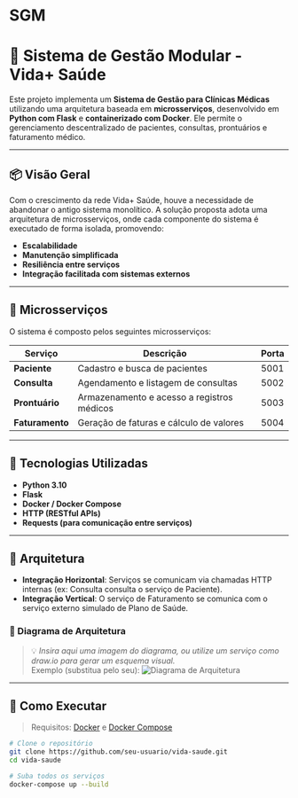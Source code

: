 # SGM

# 🏥 Sistema de Gestão Modular - Vida+ Saúde

Este projeto implementa um **Sistema de Gestão para Clínicas Médicas** utilizando uma arquitetura baseada em **microsserviços**, desenvolvido em **Python com Flask** e **containerizado com Docker**. Ele permite o gerenciamento descentralizado de pacientes, consultas, prontuários e faturamento médico.

---

## 📦 Visão Geral

Com o crescimento da rede Vida+ Saúde, houve a necessidade de abandonar o antigo sistema monolítico. A solução proposta adota uma arquitetura de microsserviços, onde cada componente do sistema é executado de forma isolada, promovendo:

- **Escalabilidade**
- **Manutenção simplificada**
- **Resiliência entre serviços**
- **Integração facilitada com sistemas externos**

---

## 🧩 Microsserviços

O sistema é composto pelos seguintes microsserviços:

|          Serviço         |                 Descrição                    | Porta  |
|--------------------------|----------------------------------------------|--------|
|       **Paciente**       |       Cadastro e busca de pacientes          | 5001   |
|       **Consulta**       |     Agendamento e listagem de consultas      | 5002   |
|      **Prontuário**      |  Armazenamento e acesso a registros médicos  | 5003   |
|     **Faturamento**      |   Geração de faturas e cálculo de valores    | 5004   |

---

## 🔧 Tecnologias Utilizadas

- **Python 3.10**
- **Flask**
- **Docker / Docker Compose**
- **HTTP (RESTful APIs)**
- **Requests (para comunicação entre serviços)**

---

## 🔗 Arquitetura

- **Integração Horizontal**: Serviços se comunicam via chamadas HTTP internas (ex: Consulta consulta o serviço de Paciente).
- **Integração Vertical**: O serviço de Faturamento se comunica com o serviço externo simulado de Plano de Saúde.

### 📌 Diagrama de Arquitetura

> 💡 *Insira aqui uma imagem do diagrama, ou utilize um serviço como draw.io para gerar um esquema visual.*  
> Exemplo (substitua pelo seu):
> ![Diagrama de Arquitetura](docs/diagrama-arquitetura.png)

---

## 🚀 Como Executar

> Requisitos: [Docker](https://www.docker.com/) e [Docker Compose](https://docs.docker.com/compose/)

```bash
# Clone o repositório
git clone https://github.com/seu-usuario/vida-saude.git
cd vida-saude

# Suba todos os serviços
docker-compose up --build

